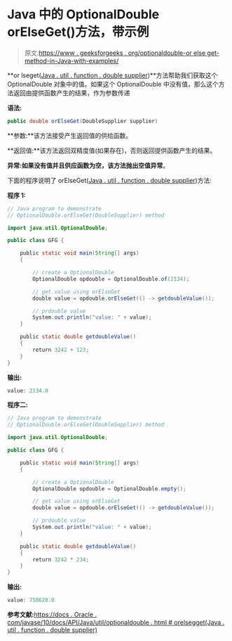 # Java 中的 OptionalDouble orElseGet()方法，带示例

> 原文:[https://www . geeksforgeeks . org/optionaldouble-or else get-method-in-Java-with-examples/](https://www.geeksforgeeks.org/optionaldouble-orelseget-method-in-java-with-examples/)

**or lseget([Java . util . function . double supplier](https://www.geeksforgeeks.org/java-8-doublesupplier-interface-with-examples/))**方法帮助我们获取这个 OptionalDouble 对象中的值。如果这个 OptionalDouble 中没有值，那么这个方法返回由提供函数产生的结果，作为参数传递

**语法:**

```java
public double orElseGet(DoubleSupplier supplier)

```

**参数:**该方法接受产生返回值的供给函数。

**返回值:**该方法返回双精度值(如果存在)，否则返回提供函数产生的结果。

**异常:**如果没有值并且供应函数为空，该方法抛出**空值异常**。

下面的程序说明了 orElseGet([Java . util . function . double supplier](https://www.geeksforgeeks.org/java-8-doublesupplier-interface-with-examples/))方法:

**程序 1:**

```java
// Java program to demonstrate
// OptionalDouble.orElseGet(DoubleSupplier) method

import java.util.OptionalDouble;

public class GFG {

    public static void main(String[] args)
    {

        // create a OptionalDouble
        OptionalDouble opdouble = OptionalDouble.of(2134);

        // get value using orElseGet
        double value = opdouble.orElseGet(() -> getdoubleValue());

        // prdouble value
        System.out.println("value: " + value);
    }

    public static double getdoubleValue()
    {
        return 3242 + 123;
    }
}
```

**输出:**

```java
value: 2134.0

```

**程序二:**

```java
// Java program to demonstrate
// OptionalDouble.orElseGet(DoubleSupplier) method

import java.util.OptionalDouble;

public class GFG {

    public static void main(String[] args)
    {

        // create a OptionalDouble
        OptionalDouble opdouble = OptionalDouble.empty();

        // get value using orElseGet
        double value = opdouble.orElseGet(() -> getdoubleValue());

        // prdouble value
        System.out.println("value: " + value);
    }

    public static double getdoubleValue()
    {
        return 3242 * 234;
    }
}
```

**输出:**

```java
value: 758628.0

```

**参考文献:**[https://docs . Oracle . com/javase/10/docs/API/Java/util/optionaldouble . html # orelsegget(Java . util . function . double supplier)](https://docs.oracle.com/javase/10/docs/api/java/util/OptionalDouble.html#orElseGet(java.util.function.DoubleSupplier))